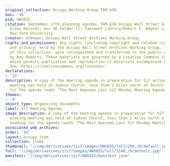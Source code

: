 ```yaml
---
original_collection: Occupy Working Group TAM.630
box: '36'
pid: OWS035
citation: September 17th planning agenda; TAM.630 Occupy Wall Street Archives Working
  Group Records; box 36 folder 11; Tamiment Library/Robert F. Wagner Labor Archives,
  New York University
creator: Unknown; Occupy Wall Street Archives Working Group
rights_and_permisisons: Any rights (including copyright and related rights to publicity
  and privacy) held by the Occupy Wall Street Archives Working Group, the creator
  of this collection, were relinquished and transferred to the public domain in 2013
  by Amy Roberts. These materials are governed by a Creative Commons CC0 license,
  which permits publication and reproduction of materials accompanied by full attribution.
  See, https://creativecommons.org/licenses/.
declarations:
- '23'
description: A copy of the meeting agenda in preparation for S17 actions. The evening
  meeting was held at Judson Church, less than 2 miles north of Zucotti. The heading
  for the agenda reads "The Most Awesome Last S17 Monday Meeting Agenda Ever."
themes:
- '4'
object_type: Organizing Documents
label: S17 Meeting Agenda.
image_description: A copy of the meeting agenda in preparation for S17 actions. The
  evening meeting was held at Judson Church, less than 2 miles north of Zucotti. The
  heading for the agenda reads "The Most Awesome Last S17 Monday Meeting Agenda Ever."
associated_web_archives:
order: '34'
layout: occupy_item
collection: items
thumbnail: "//img/derivatives/iiif/images/OWS035/full/250,/0/default.jpg"
full: "//img/derivatives/iiif/images/OWS035/full/1140,/0/default.jpg"
manifest: "//img/derivatives/iiif/OWS035/manifest.json"
---
```

